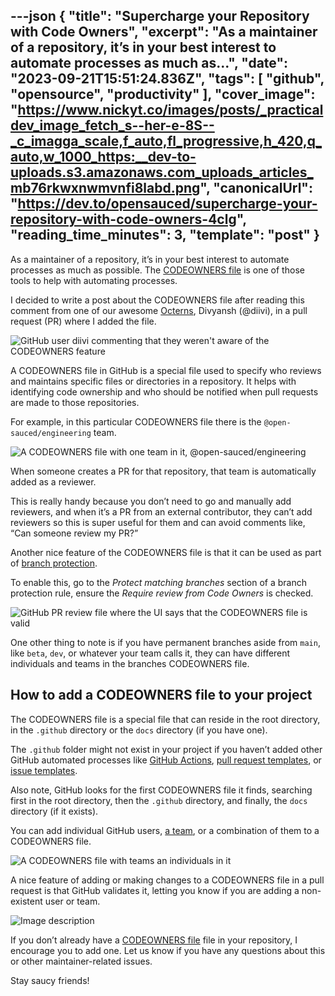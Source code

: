 ---json
{
  "title": "Supercharge your Repository with Code Owners",
  "excerpt": "As a maintainer of a repository, it’s in your best interest to automate processes as much as...",
  "date": "2023-09-21T15:51:24.836Z",
  "tags": [
    "github",
    "opensource",
    "productivity"
  ],
  "cover_image": "https://www.nickyt.co/images/posts/_practicaldev_image_fetch_s--her-e-8S--_c_imagga_scale,f_auto,fl_progressive,h_420,q_auto,w_1000_https:__dev-to-uploads.s3.amazonaws.com_uploads_articles_mb76rkwxnwmvnfi8labd.png",
  "canonicalUrl": "https://dev.to/opensauced/supercharge-your-repository-with-code-owners-4clg",
  "reading_time_minutes": 3,
  "template": "post"
}
---

As a maintainer of a repository, it’s in your best interest to automate processes as much as possible. The [CODEOWNERS file](https://docs.github.com/en/repositories/managing-your-repositorys-settings-and-features/customizing-your-repository/about-code-owners) is one of those tools to help with automating processes.

I decided to write a post about the CODEOWNERS file after reading this comment from one of our awesome [Octerns](https://education.github.com/students/octernships), Divyansh (@diivi), in a pull request (PR) where I added the file.

![GitHub user diivi commenting that they weren't aware of the CODEOWNERS feature](https://www.nickyt.co/images/posts/_uploads_articles_hpkmx91y66efqaa62umv.png)

A CODEOWNERS file in GitHub is a special file used to specify who reviews and maintains specific files or directories in a repository. It helps with identifying code ownership and who should be notified when pull requests are made to those repositories.

For example, in this particular CODEOWNERS file there is the `@open-sauced/engineering` team.


![A CODEOWNERS file with one team in it, @open-sauced/engineering](https://www.nickyt.co/images/posts/_uploads_articles_0mg69ouah43ks9x3e0zh.png)

When someone creates a PR for that repository, that team is automatically added as a reviewer.

This is really handy because you don’t need to go and manually add reviewers, and when it’s a PR from an external contributor, they can’t add reviewers so this is super useful for them and can avoid comments like, “Can someone review my PR?”

Another nice feature of the CODEOWNERS file is that it can be used as part of [branch protection](https://docs.github.com/en/repositories/configuring-branches-and-merges-in-your-repository/managing-protected-branches/managing-a-branch-protection-rule).

To enable this, go to the *Protect matching branches* section of a branch protection rule, ensure the *Require review from Code Owners* is checked.

![GitHub PR review file where the UI says that the CODEOWNERS file is valid](https://www.nickyt.co/images/posts/_uploads_articles_b85pfint60i7h5ph9eoi.png)

One other thing to note is if you have permanent branches aside from `main`, like `beta`, `dev`, or whatever your team calls it, they can have different individuals and teams in the branches CODEOWNERS file.

## How to add a CODEOWNERS file to your project

The CODEOWNERS file is a special file that can reside in the root directory, in the `.github` directory or the `docs` directory (if you have one).

The `.github` folder might not exist in your project if you haven’t added other GitHub automated processes like [GitHub Actions](https://github.com/features/actions), [pull request templates](https://docs.github.com/en/communities/using-templates-to-encourage-useful-issues-and-pull-requests/creating-a-pull-request-template-for-your-repository), or [issue templates](https://dev.to/opensauced/how-to-create-a-good-pull-request-template-and-why-you-should-add-gifs-4i0l). 

Also note, GitHub looks for the first CODEOWNERS file it finds, searching first in the root directory, then the `.github` directory, and finally, the `docs` directory (if it exists).

You can add individual GitHub users, [a team](https://docs.github.com/en/organizations/organizing-members-into-teams/creating-a-team), or a combination of them to a CODEOWNERS file.

![A CODEOWNERS file with teams an individuals in it](https://www.nickyt.co/images/posts/_uploads_articles_jqjiucgu564d6dx5n89s.png)

A nice feature of adding or making changes to a CODEOWNERS file in a pull request is that GitHub validates it, letting you know if you are adding a non-existent user or team.

![Image description](https://www.nickyt.co/images/posts/_uploads_articles_icix62kg1avsjy54enu2.png)

If you don’t already have a [CODEOWNERS file](https://docs.github.com/en/repositories/managing-your-repositorys-settings-and-features/customizing-your-repository/about-code-owners) file in your repository, I encourage you to add one. Let us know if you have any questions about this or other maintainer-related issues.

Stay saucy friends!
